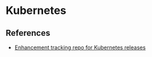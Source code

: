 # Kubernetes

## References
* [Enhancement tracking repo for Kubernetes releases](https://github.com/kubernetes/enhancements)
